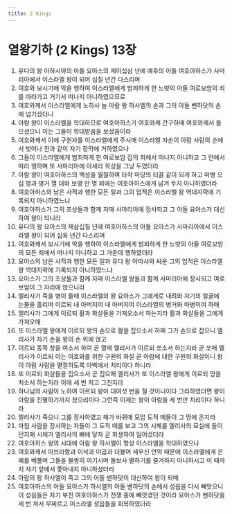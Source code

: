 ```yaml
---
title: 2 Kings
---
```


# 열왕기하 (2 Kings) 13장
1. 유다의 왕 아하시야의 아들 요아스의 제이십삼 년에 예후의 아들 여호아하스가 사마리아에서 이스라엘 왕이 되어 십칠 년간 다스리며
1. 여호와 보시기에 악을 행하여 이스라엘에게 범죄하게 한 느밧의 아들 여로보암의 죄를 따라가고 거기서 떠나지 아니하였으므로
1. 여호와께서 이스라엘에게 노하사 늘 아람 왕 하사엘의 손과 그의 아들 벤하닷의 손에 넘기셨더니
1. 아람 왕이 이스라엘을 학대하므로 여호아하스가 여호와께 간구하매 여호와께서 들으셨으니 이는 그들이 학대받음을 보셨음이라
1. 여호와께서 이에 구원자를 이스라엘에게 주시매 이스라엘 자손이 아람 사람의 손에서 벗어나 전과 같이 자기 장막에 거하였으나
1. 그들이 이스라엘에게 범죄하게 한 여로보암 집의 죄에서 떠나지 아니하고 그 안에서 따라 행하며 또 사마리아에 아세라 목상을 그냥 두었더라
1. 아람 왕이 여호아하스의 백성을 멸절하여 타작 마당의 티끌 같이 되게 하고 마병 오십 명과 병거 열 대와 보병 만 명 외에는 여호아하스에게 남겨 두지 아니하였더라
1. 여호아하스의 남은 사적과 행한 모든 일과 그의 업적은 이스라엘 왕 역대지략에 기록되지 아니하였느냐
1. 여호아하스가 그의 조상들과 함께 자매 사마리아에 장사되고 그 아들 요아스가 대신하여 왕이 되니라
1. 유다의 왕 요아스의 제삼십칠 년에 여호아하스의 아들 요아스가 사마리아에서 이스라엘 왕이 되어 십육 년간 다스리며
1. 여호와께서 보시기에 악을 행하여 이스라엘에게 범죄하게 한 느밧의 아들 여로보암의 모든 죄에서 떠나지 아니하고 그 가운데 행하였더라
1. 요아스의 남은 사적과 행한 모든 일과 유다 왕 아마샤와 싸운 그의 업적은 이스라엘 왕 역대지략에 기록되지 아니하였느냐
1. 요아스가 그의 조상들과 함께 자매 이스라엘 왕들과 함께 사마리아에 장사되고 여로보암이 그 자리에 앉으니라
1. 엘리사가 죽을 병이 들매 이스라엘의 왕 요아스가 그에게로 내려와 자기의 얼굴에 눈물을 흘리며 이르되 내 아버지여 내 아버지여 이스라엘의 병거와 마병이여 하매
1. 엘리사가 그에게 이르되 활과 화살들을 가져오소서 하는지라 활과 화살들을 그에게 가져오매
1. 또 이스라엘 왕에게 이르되 왕의 손으로 활을 잡으소서 하매 그가 손으로 잡으니 엘리사가 자기 손을 왕의 손 위에 얹고
1. 이르되 동쪽 창을 여소서 하여 곧 열매 엘리사가 이르되 쏘소서 하는지라 곧 쏘매 엘리사가 이르되 이는 여호와를 위한 구원의 화살 곧 아람에 대한 구원의 화살이니 왕이 아람 사람을 멸절하도록 아벡에서 치리이다 하니라
1. 또 이르되 화살들을 집으소서 곧 집으매 엘리사가 또 이스라엘 왕에게 이르되 땅을 치소서 하는지라 이에 세 번 치고 그친지라
1. 하나님의 사람이 노하여 이르되 왕이 대여섯 번을 칠 것이니이다 그리하였더면 왕이 아람을 진멸하기까지 쳤으리이다 그런즉 이제는 왕이 아람을 세 번만 치리이다 하니라
1. 엘리사가 죽으니 그를 장사하였고 해가 바뀌매 모압 도적 떼들이 그 땅에 온지라
1. 마침 사람을 장사하는 자들이 그 도적 떼를 보고 그의 시체를 엘리사의 묘실에 들이던지매 시체가 엘리사의 뼈에 닿자 곧 회생하여 일어섰더라
1. 여호아하스 왕의 시대에 아람 왕 하사엘이 항상 이스라엘을 학대하였으나
1. 여호와께서 아브라함과 이삭과 야곱과 더불어 세우신 언약 때문에 이스라엘에게 은혜를 베풀며 그들을 불쌍히 여기시며 돌보사 멸하기를 즐겨하지 아니하시고 이 때까지 자기 앞에서 쫓아내지 아니하셨더라
1. 아람의 왕 하사엘이 죽고 그의 아들 벤하닷이 대신하여 왕이 되매
1. 여호아하스의 아들 요아스가 하사엘의 아들 벤하닷의 손에서 성읍을 다시 빼앗으니 이 성읍들은 자기 부친 여호아하스가 전쟁 중에 빼앗겼던 것이라 요아스가 벤하닷을 세 번 쳐서 무찌르고 이스라엘 성읍들을 회복하였더라